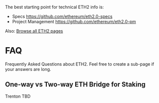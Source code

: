 <!-- TITLE: Ethereum 2 -->
<!-- SUBTITLE: Overview of ETH2 related content -->

The best starting point for technical ETH2 info is:
* Specs https://github.com/ethereum/eth2.0-specs
* Project Management https://github.com/ethereum/eth2.0-pm

Also: [Browse all ETH2 pages](/eth2/all)
# FAQ
Frequently Asked Questions about ETH2. Feel free to create a sub-page if your answers are long.

## One-way vs Two-way ETH Bridge for Staking

Trenton TBD
